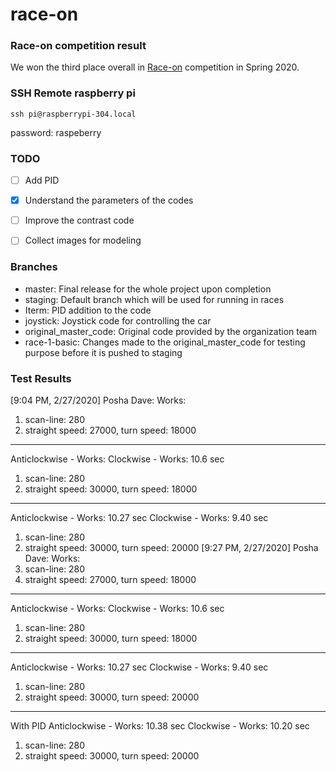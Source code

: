# race-on

### Race-on competition result 
We won the third place overall in [Race-on](https://raceon.io/) competition in Spring 2020.

### SSH Remote raspberry pi
```
ssh pi@raspberrypi-304.local
```

password: raspeberry

### TODO
- [ ] Add PID
- [x] Understand the parameters of the codes
- [ ] Improve the contrast code
- [ ] Collect images for modeling


### Branches
- master: Final release for the whole project upon completion
- staging: Default branch which will be used for running in races
- Iterm: PID addition to the code
- joystick: Joystick code for controlling the car
- original_master_code: Original code provided by the organization team
- race-1-basic: Changes made to the original_master_code for testing purpose before it is pushed to staging

### Test Results
[9:04 PM, 2/27/2020] Posha Dave: Works:
1) scan-line: 280
2) straight speed: 27000, turn speed: 18000

-------------------------------------------------------
Anticlockwise - Works:
Clockwise - Works: 10.6 sec
1) scan-line: 280
2) straight speed: 30000, turn speed: 18000

--------------------------------------------------------
Anticlockwise - Works: 10.27 sec
Clockwise - Works: 9.40 sec
1) scan-line: 280
2) straight speed: 30000, turn speed: 20000
[9:27 PM, 2/27/2020] Posha Dave: Works:
1) scan-line: 280
2) straight speed: 27000, turn speed: 18000

-------------------------------------------------------
Anticlockwise - Works:
Clockwise - Works: 10.6 sec
1) scan-line: 280
2) straight speed: 30000, turn speed: 18000

--------------------------------------------------------
Anticlockwise - Works: 10.27 sec
Clockwise - Works: 9.40 sec
1) scan-line: 280
2) straight speed: 30000, turn speed: 20000

---------------------------------------------------------
With PID
Anticlockwise - Works: 10.38 sec
Clockwise - Works: 10.20 sec
1) scan-line: 280
2) straight speed: 30000, turn speed: 20000

